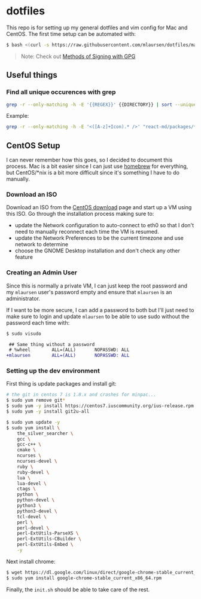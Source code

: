 # dotfiles

This repo is for setting up my general dotfiles and vim config for Mac and
CentOS. The first time setup can be automated with:

```sh
$ bash <(curl -s https://raw.githubusercontent.com/mlaursen/dotfiles/master/init.sh)
```

> Note: Check out
> [Methods of Signing with GPG](https://gist.github.com/troyfontaine/18c9146295168ee9ca2b30c00bd1b41e)

## Useful things

### Find all unique occurences with grep

```sh
grep -r --only-matching -h -E '{{REGEX}}' {{DIRECTORY}} | sort --unique
```

Example:

```sh
grep -r --only-matching -h -E '<([A-z]+Icon).* />' "react-md/packages/*/src" | sort unique
```

## CentOS Setup

I can never remember how this goes, so I decided to document this process. Mac
is a bit easier since I can just use [homebrew] for everything, but CentOS/\*nix
is a bit more difficult since it's something I have to do manually.

### Download an ISO

Download an ISO from the [CentOS download] page and start up a VM using this
ISO. Go through the installation process making sure to:

- update the Network configuration to auto-connect to eth0 so that I don't need
  to manually reconnect each time the VM is resumed.
- update the Network Preferences to be the current timezone and use network to
  determine
- choose the GNOME Desktop installation and don't check any other feature

### Creating an Admin User

Since this is normally a private VM, I can just keep the root password and my
`mlaursen` user's password empty and ensure that `mlaursen` is an administrator.

If I want to be more secure, I can add a password to both but I'll just need to
make sure to login and update `mlaursen` to be able to use sudo without the
password each time with:

```sh
$ sudo visudo
```

```diff
 ## Same thing without a password
 # %wheel        ALL=(ALL)       NOPASSWD: ALL
+mlaursen        ALL=(ALL)       NOPASSWD: ALL
```

### Setting up the dev environment

First thing is update packages and install git:

```sh
# the git in centos 7 is 1.8.x and crashes for minpac...
$ sudo yum remove git*
$ sudo yum -y install https://centos7.iuscommunity.org/ius-release.rpm
$ sudo yum -y install git2u-all

$ sudo yum update -y
$ sudo yum install \
    the_silver_searcher \
    gcc \
    gcc-c++ \
    cmake \
    ncurses \
    ncurses-devel \
    ruby \
    ruby-devel \
    lua \
    lua-devel \
    ctags \
    python \
    python-devel \
    python3 \
    python3-devel \
    tcl-devel \
    perl \
    perl-devel \
    perl-ExtUtils-ParseXS \
    perl-ExtUtils-CBuilder \
    perl-ExtUtils-Embed \
    -y
```

Next install chrome:

```sh
$ wget https://dl.google.com/linux/direct/google-chrome-stable_current_x86_64.rpm
$ sudo yum install google-chrome-stable_current_x86_64.rpm
```

Finally, the `init.sh` should be able to take care of the rest.

[homebrew]: https://brew.sh/
[centos download]: https://www.centos.org/download/
